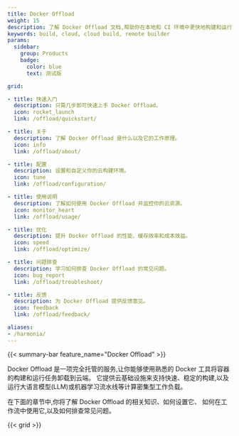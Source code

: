```yaml
---
title: Docker Offload
weight: 15
description: 了解 Docker Offload 文档,帮助你在本地和 CI 环境中更快地构建和运行容器镜像
keywords: build, cloud, cloud build, remote builder
params:
  sidebar:
    group: Products
    badge:
      color: blue
      text: 测试版

grid:

- title: 快速入门
  description: 只需几步即可快速上手 Docker Offload。
  icon: rocket_launch
  link: /offload/quickstart/

- title: 关于
  description: 了解 Docker Offload 是什么以及它的工作原理。
  icon: info
  link: /offload/about/

- title: 配置
  description: 设置和自定义你的云构建环境。
  icon: tune
  link: /offload/configuration/

- title: 使用说明
  description: 了解如何使用 Docker Offload 并监控你的云资源。
  icon: monitor_heart
  link: /offload/usage/

- title: 优化
  description: 提升 Docker Offload 的性能、缓存效率和成本效益。
  icon: speed
  link: /offload/optimize/

- title: 问题排查
  description: 学习如何排查 Docker Offload 的常见问题。
  icon: bug_report
  link: /offload/troubleshoot/

- title: 反馈
  description: 为 Docker Offload 提供反馈意见。
  icon: feedback
  link: /offload/feedback/

aliases:
- /harmonia/
---
```


{{< summary-bar feature_name="Docker Offload" >}}

Docker Offload 是一项完全托管的服务,让你能够使用熟悉的 Docker 工具将容器的构建和运行任务卸载到云端。
它提供云基础设施来支持快速、稳定的构建,以及运行大语言模型(LLM)或机器学习流水线等计算密集型工作负载。

在下面的章节中,你将了解 Docker Offload 的相关知识、如何设置它、
如何在工作流中使用它,以及如何排查常见问题。

{{< grid >}}